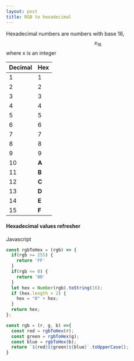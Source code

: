 ```yaml
---
layout: post
title: RGB to hexadecimal
---
```




Hexadecimal numbers are numbers with base 16, $$ x_{16} $$ where x is an integer

|Decimal|Hex|
|---|---|
|1|1|
|2|2|
|3|3|
|4|4|
|5|5|
|6|6|
|7|7|
|8|8|
|9|9|
|10|**A**|
|11|**B**|
|12|**C**|
|13|**D**|
|14|**E**|
|15|**F**|

#### Hexadecimal values refresher

Javascript

```javascript
const rgbToHex = (rgb) => {
  if(rgb >= 255) {
    return 'FF'
  }
  if(rgb <= 0) {
    return '00'
  }
  let hex = Number(rgb).toString(16);
  if (hex.length < 2) {
    hex = "0" + hex;
  }
  return hex;
};

const rgb = (r, g, b) =>{
  const red = rgbToHex(r);
  const green = rgbToHex(g);
  const blue = rgbToHex(b);
  return `${red}${green}${blue}`.toUpperCase();
}
```
